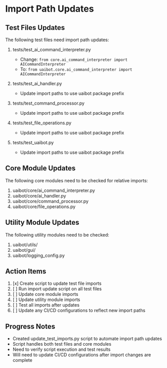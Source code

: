 # Import Path Updates

## Test Files Updates
The following test files need import path updates:

1. tests/test_ai_command_interpreter.py
   - Change: `from core.ai_command_interpreter import AICommandInterpreter`
   - To: `from uaibot.core.ai_command_interpreter import AICommandInterpreter`

2. tests/test_ai_handler.py
   - Update import paths to use uaibot package prefix

3. tests/test_command_processor.py
   - Update import paths to use uaibot package prefix

4. tests/test_file_operations.py
   - Update import paths to use uaibot package prefix

5. tests/test_uaibot.py
   - Update import paths to use uaibot package prefix

## Core Module Updates
The following core modules need to be checked for relative imports:

1. uaibot/core/ai_command_interpreter.py
2. uaibot/core/ai_handler.py
3. uaibot/core/command_processor.py
4. uaibot/core/file_operations.py

## Utility Module Updates
The following utility modules need to be checked:

1. uaibot/utils/
2. uaibot/gui/
3. uaibot/logging_config.py

## Action Items
1. [x] Create script to update test file imports
2. [ ] Run import update script on all test files
3. [ ] Update core module imports
4. [ ] Update utility module imports
5. [ ] Test all imports after updates
6. [ ] Update any CI/CD configurations to reflect new import paths

## Progress Notes
- Created update_test_imports.py script to automate import path updates
- Script handles both test files and core modules
- Need to verify script execution and test results
- Will need to update CI/CD configurations after import changes are complete 